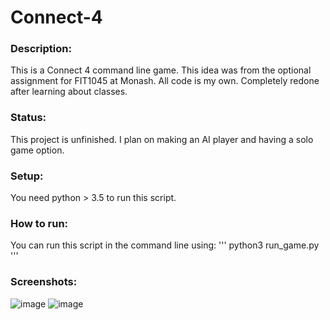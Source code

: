 # Connect-4

### Description:
This is a Connect 4 command line game. This idea was from the optional assignment for FIT1045 at Monash. All code is my own. Completely redone after learning about classes.

### Status:
This project is unfinished. I plan on making an AI player and having a solo game option.

### Setup:
You need python > 3.5 to run this script.

### How to run:
You can run this script in the command line using:
'''
python3 run_game.py
'''

### Screenshots:
![image](https://user-images.githubusercontent.com/40739709/193756863-e83bfc00-f52f-47b1-9c25-d84cbc695334.png)
![image](https://user-images.githubusercontent.com/40739709/193756963-bf86594b-27fa-437f-aa95-2c1fd03ed8aa.png)
